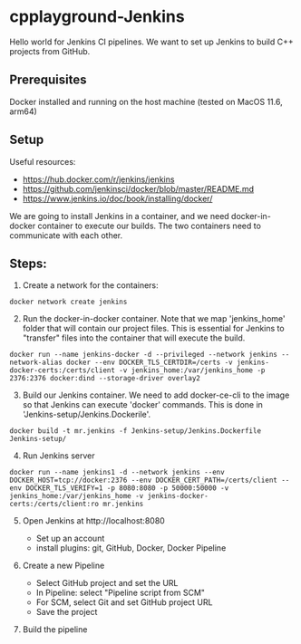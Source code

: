 # cpplayground-Jenkins

Hello world for Jenkins CI pipelines. We want to set up Jenkins to build C++ projects from GitHub. 

## Prerequisites 
Docker installed and running on the host machine (tested on MacOS 11.6, arm64)
## Setup
Useful resources:
- https://hub.docker.com/r/jenkins/jenkins
- https://github.com/jenkinsci/docker/blob/master/README.md
- https://www.jenkins.io/doc/book/installing/docker/

We are going to install Jenkins in a container, and we need docker-in-docker container to execute our builds. The two containers need to communicate with each other. 

## Steps:
1. Create a network for the containers:
```
docker network create jenkins
```

2. Run the docker-in-docker container. Note that we map 'jenkins_home' folder that will contain our project files. This is essential for Jenkins to "transfer" files into the container that will execute the build. 
```
docker run --name jenkins-docker -d --privileged --network jenkins --network-alias docker --env DOCKER_TLS_CERTDIR=/certs -v jenkins-docker-certs:/certs/client -v jenkins_home:/var/jenkins_home -p 2376:2376 docker:dind --storage-driver overlay2
```

3. Build our Jenkins container. We need to add docker-ce-cli to the image so that Jenkins can execute 'docker' commands. This is done in 'Jenkins-setup/Jenkins.Dockerile'. 

```
docker build -t mr.jenkins -f Jenkins-setup/Jenkins.Dockerfile Jenkins-setup/
```

4. Run Jenkins server 
```
docker run --name jenkins1 -d --network jenkins --env DOCKER_HOST=tcp://docker:2376 --env DOCKER_CERT_PATH=/certs/client --env DOCKER_TLS_VERIFY=1 -p 8080:8080 -p 50000:50000 -v jenkins_home:/var/jenkins_home -v jenkins-docker-certs:/certs/client:ro mr.jenkins
```

5. Open Jenkins at http://localhost:8080 
	- Set up an account
	- install plugins: git, GitHub, Docker, Docker Pipeline

6. Create a new Pipeline
	- Select GitHub project and set the URL
	- In Pipeline: select "Pipeline script from SCM"
	- For SCM, select Git and set GitHub project URL
	- Save the project

7. Build the pipeline

